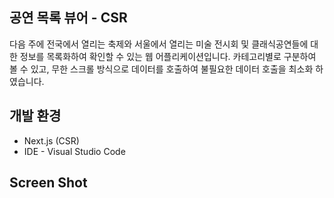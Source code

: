 ## 공연 목록 뷰어 - CSR

다음 주에 전국에서 열리는 축제와 서울에서 열리는 미술 전시회 및 클래식공연들에 대한 정보를 목록화하여 확인할 수 있는 웹 어플리케이션입니다.
카테고리별로 구분하여 볼 수 있고, 무한 스크롤 방식으로 데이터를 호출하여 불필요한 데이터 호출을 최소화 하였습니다.

## 개발 환경

- Next.js (CSR)
- IDE - Visual Studio Code

## Screen Shot
